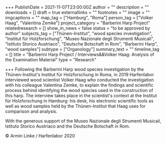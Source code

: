 +++
PublishDate = 2021-11-07T23:00:00Z
author = ""
description = ""
downloads = []
draft = true
externallinks = ""
footnotes = ""
image = ""
imgcaptions = ""
map_tag = ["Hamburg", "Roma"]
person_tag = ["Volker Haag", "Valentina Zemke"]
project_category = "Barberini Harp Project"
relatedresearch = []
show_in_news = false
status = "to be approved by author"
subjects_tag = ["Thünen-Institut", "wood species investigation", "Institut für Holzforschung", "Museo Nazionale degli Strumenti Musicali", "Istituto Storico Austriaco", "Deutsche Botschaft in Rom", "Barberini Harp", "wood samples"]
subtype = ["Organology"]
summary_text = ""
timeline_tag = []
title = "Barberini Harp Project / Interviews&&Volker Haag: Analysis of the Examination Material"
type = "Research"

+++
Following the <span id="subjects_tag">Barberini Harp</span> <span id="subjects_tag">wood species investigation</span> by the Thünen-Institut's Institut für Holzforschung in <span id="map_tag">Roma</span>, in 2019 Harfenlabor interviewed wood scientist <span id="person_tag">Volker Haag</span> who conducted the investigation with his colleague <span id="person_tag">Valentina Zemke</span>, to explain the findings and scientific process behind identifying the wood species used in the construction of this harp. The interview takes place in the scientist's context at the Institut für Holzforschung in <span id="map_tag">Hamburg</span>: his desk, his electronic scientific tools as well as wood samples held by the Thünen-Institut that Haag uses for comparison and analysis. 

With the generous support of the Museo Nazionale degli Strumenti Musicali, Istituto Storico Austriaco and the Deutsche Botschaft in Rom.

  
© Armin Linke / Harfenlabor 2020